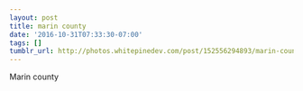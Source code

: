 ```yaml
---
layout: post
title: marin county
date: '2016-10-31T07:33:30-07:00'
tags: []
tumblr_url: http://photos.whitepinedev.com/post/152556294893/marin-county
---
```

Marin county
